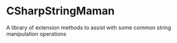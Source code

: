 # CSharpStringMaman
A library of extension methods to assist with some common string manipulation operations
